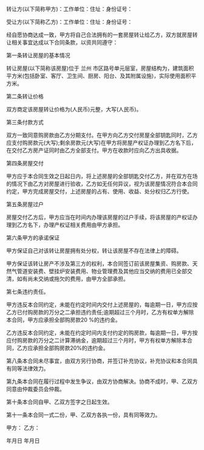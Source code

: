 
 


转让方(以下简称甲方)：工作单位：住址：身份证号：


受让方(以下简称乙方)：工作单位：住址：身份证号：


经自愿协商达成一致，甲方将自己合法拥有的一套房屋转让给乙方，双方就房屋转让相关事宜达成以下合同条款，以资共同遵守：


第一条转让房屋的基本情况


转让房屋(以下简称该房屋)位于
兰州
市区路号单元层室，房屋结构为，建筑面积平方米(包括卧室、客厅、卫生间、厨房、阳台、及其附属设施)，实际使用面积平方米。


第二条转让价格


双方商定该房屋转让价格为(人民币)元整，大写(人民币)。


第三条付款方式


双方一致同意购房款由乙方分期支付。在甲方向乙方交付房屋全部钥匙同时，乙方应支付购房款元(大写);剩余房款元(大写)在甲方将房屋产权证办理到乙方名下后，在交付乙方房产证同时由乙方全部支付。甲方在收款时应向乙方出具收据。


第四条房屋交付


甲方应于本合同生效之日起日内，将上述房屋的全部钥匙交付乙方，并在双方在场的情况下由乙方对房屋进行验收，乙方如无任何异议，视为该房屋情况符合本合同约定，甲方完成房屋交付，上述房屋的占有、使用、收益、处分权归乙方行使。


第五条房屋过户


房屋交付乙方后，甲方应当在时间内办理该房屋的过户手续，将该房屋的产权证办理到乙方名下，办理产权证相关费用由甲方承担。


第六条甲方的承诺保证


甲方保证自己对该转让房屋拥有处分权，转让该房屋不存在法律上的障碍。


甲方保证该转让房产不涉及第三方的权利，本合同签订前该房屋集资、购房款、天然气管道安装费、壁挂炉安装费用、物业管理费及其他应当交纳的费用已全部交清，如有尚未交纳或拖欠的费用，由甲方全部承担。


第七条违约责任。


甲方违反本合同约定，未能在约定时间内交付上述房屋的，每逾期一日，甲方应按乙方已付购房款的万分之二承担违约责任;逾期超过三个月时，乙方有权单方解除本合同，甲方应承担全部购房款20 %的违约金。


乙方违反本合同约定，未能在约定时间内支付约定的购房款，每逾期一日，甲方按应付购房款的万分之二计算滞纳金，逾期超过三个月时，甲方有权单方解除本合同，乙方应承担全部购房款20%的违约金。


第八条本合同未尽事宜，由双方另行协商，并签订补充协议，补充协议和本合同具有同等法律效力。


第九条本合同在履行过程中发生争议，由双方协商解决。协商不成时，甲、乙双方同意由仲裁委员会仲裁。


第十条本合同自甲、乙双方签字之日起生效。


第十一条本合同一式二份，甲、乙双方各执一份，具有同等效力。


甲方： 乙方：


年月日 年月日
 


 

 
 
 
 
 
  


  
 

  


  


  
 
 
 
 

